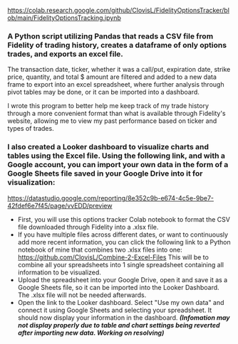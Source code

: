 https://colab.research.google.com/github/ClovisL/FidelityOptionsTracker/blob/main/FidelityOptionsTracking.ipynb

### A Python script utilizing Pandas that reads a CSV file from Fidelity of trading history, creates a dataframe of only options trades, and exports an excel file.

The transaction date, ticker, whether it was a call/put, expiration date, strike price, quantity, and total $ amount are filtered and added to a new data frame to export into an excel spreadsheet, where further analysis through pivot tables may be done, or it can be imported into a dashboard.

I wrote this program to better help me keep track of my trade history through a more convenient format than what is available through Fidelity's website, allowing me to view my past performance based on ticker and types of trades.


### I also created a Looker dashboard to visualize charts and tables using the Excel file. Using the following link, and with a Google account, you can import your own data in the form of a Google Sheets file saved in your Google Drive into it for visualization:
https://datastudio.google.com/reporting/8e352c9b-e674-4c5e-9be7-42fdef6e7f45/page/vvEDD/preview

* First, you will use this options tracker Colab notebook to format the CSV file downloaded through Fidelity into a .xlsx file.
* If you have multiple files across different dates, or want to continuously add more recent information, you can click the following link to a Python notebook of mine that combines two .xlsx files into one: https://github.com/ClovisL/Combine-2-Excel-Files This will be to combine all your spreadsheets into 1 single spreadsheet containing all information to be visualized.
* Upload the spreadsheet into your Google Drive, open it and save it as a Google Sheets file, so it can be imported into the Looker Dashboard. The .xlsx file will not be needed afterwards.
* Open the link to the Looker dashboard. Select "Use my own data" and connect it using Google Sheets and selecting your spreadsheet. It should now display your information in the dashboard.
***(Infomation may not display properly due to table and chart settings being reverted after importing new data. Working on resolving)***
